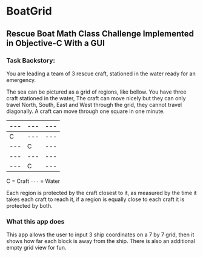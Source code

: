 # BoatGrid
## Rescue Boat Math Class Challenge Implemented in Objective-C With a GUI
### Task Backstory:
You are leading a team of 3 rescue craft, stationed in the water ready for an emergency.

The sea can be pictured as a grid of regions, like bellow. You have three craft stationed in the water, The craft can move nicely but they can only travel North, South, East and West through the grid, they cannot travel diagonally. A craft can move through one square in one minute.

|---|---|---|
|---|---|---|
| C |---|---|
|---| C |---|
|---|---|---|
|---| C |---|
C = Craft
`---` = Water

Each region is protected by the craft closest to it, as measured by the time it takes each craft to reach it, if a region is equally close to each craft it is protected by both.

### What this app does
This app allows the user to input 3 ship coordinates on a 7 by 7 grid, then it shows how far each block is away from the ship.
There is also an additional empty grid view for fun.
